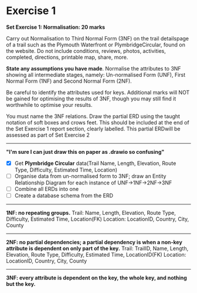 # Exercise 1

**Set Exercise 1:  Normalisation: 20 marks**

Carry out Normalisation to Third Normal Form (3NF) on the trail detailspage of a trail such as the Plymouth  Waterfront  or  PlymbridgeCircular,  found  on  the  website.   Do  not  include  conditions, reviews,  photos,  activities,  completed,  directions,  printable  map,  share,  more.

**State any assumptions you have made**. Normalise  the  attributes to 3NF  showing  all  intermediate  stages,  namely:  Un-normalised  Form (UNF), First Normal Form (1NF) and Second Normal Form (2NF).

Be careful to identify the attributes used for keys.  Additional marks will NOT be gained for optimising the results of 3NF, though you may still find it worthwhile to optimise your results.

You must name the 3NF relations. Draw the partial ERD using the taught notation of soft boxes and crows feet. This should be included at the end of the Set Exercise 1 report section, clearly labelled. This partial ERDwill be assessed as part of Set Exercise 2

---

**"I'm sure I can just draw this on paper as .drawio so confusing"**

- [X] Get **Plymbridge Circular** data(Trail Name, Length, Elevation, Route Type, Difficulty, Estimated Time, Location)
- [ ] Organise data from un-normalised form to 3NF; draw an Entity Relationship Diagram for each instance of UNF->1NF->2NF->3NF
- [ ] Combine all ERDs into one
- [ ] Create a database schema from the ERD

---

**1NF: no repeating groups.**
Trail: Name, Length, Elevation, Route Type, Difficulty, Estimated Time, Location(FK)
Location: LocationID, Country, City, County

---

**2NF: no partial dependencies; a partial dependency is when a non-key attribute is dependent on only part of the key.**
Trail: TrailID, Name, Length, Elevation, Route Type, Difficulty, Estimated Time, LocationID(FK)
Location: LocationID, Country, City, County

---

**3NF: every attribute is dependent on the key, the whole key, and nothing but the key.**
